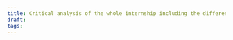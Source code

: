```yaml
---
title: Critical analysis of the whole internship including the different people involved
draft: 
tags:
---
```


